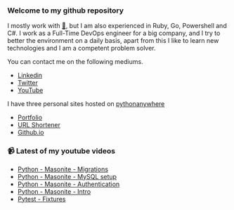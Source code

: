 ### Welcome to my github repository

I mostly work with [:snake:](https://www.python.org/), but I am also experienced in Ruby, Go, Powershell and C#. I work as a Full-Time DevOps engineer for a big company, and I try to better the environment on a daily basis, apart from this I like to learn new technologies and I am a competent problem solver.

You can contact me on the following mediums.
- [Linkedin](https://www.linkedin.com/in/r3ap3rpy)
- [Twitter](https://twitter.com/r3ap3rpy)
- [YouTube](https://www.youtube.com/channel/UC1qkMXH8d2I9DDAtBSeEHqg)

I have three personal sites hosted on [pythonanywhere](https://www.pythonanywhere.com/)
- [Portfolio](http://r3ap3rpy.pythonanywhere.com/)
- [URL Shortener](http://shortenpy.pythonanywhere.com/)
- [Github.io](https://r3ap3rpy.github.io/)

### :video_camera: Latest of my youtube videos
<!-- YOUTUBE:START -->
- [Python - Masonite - Migrations](https://www.youtube.com/watch?v=lezB-lHeLOc)
- [Python - Masonite - MySQL setup](https://www.youtube.com/watch?v=1fZkpLF5u34)
- [Python - Masonite - Authentication](https://www.youtube.com/watch?v=Q2eS7_HB1Tg)
- [Python - Masonite - Intro](https://www.youtube.com/watch?v=qjl_B6RhMjk)
- [Pytest - Fixtures](https://www.youtube.com/watch?v=CGdCKr7ZPh0)
<!-- YOUTUBE:END -->

